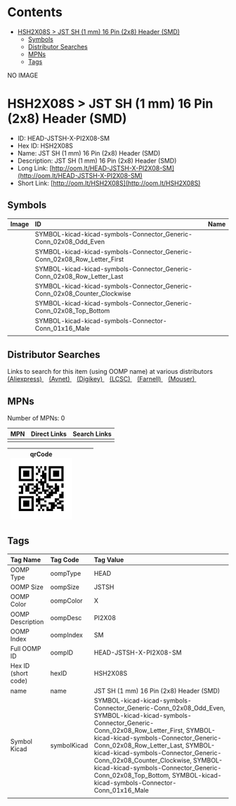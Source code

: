 



Contents
========

* [HSH2X08S > JST SH (1 mm) 16 Pin (2x8) Header (SMD)](#hsh2x08s--jst-sh-1-mm-16-pin-2x8-header-smd)
	* [Symbols](#symbols)
	* [Distributor Searches](#distributor-searches)
	* [MPNs](#mpns)
	* [Tags](#tags)
  
NO IMAGE  
# HSH2X08S > JST SH (1 mm) 16 Pin (2x8) Header (SMD)

- ID: HEAD-JSTSH-X-PI2X08-SM
- Hex ID: HSH2X08S
- Name: JST SH (1 mm) 16 Pin (2x8) Header (SMD)
- Description: JST SH (1 mm) 16 Pin (2x8) Header (SMD)
- Long Link: [http://oom.lt/HEAD-JSTSH-X-PI2X08-SM](http://oom.lt/HEAD-JSTSH-X-PI2X08-SM)
- Short Link: [http://oom.lt/HSH2X08S](http://oom.lt/HSH2X08S)

## Symbols
  

|Image|ID|Name|
| :--- | :--- | :--- |
|![]()|SYMBOL-kicad-kicad-symbols-Connector_Generic-Conn_02x08_Odd_Even||
|![]()|SYMBOL-kicad-kicad-symbols-Connector_Generic-Conn_02x08_Row_Letter_First||
|![]()|SYMBOL-kicad-kicad-symbols-Connector_Generic-Conn_02x08_Row_Letter_Last||
|![]()|SYMBOL-kicad-kicad-symbols-Connector_Generic-Conn_02x08_Counter_Clockwise||
|![]()|SYMBOL-kicad-kicad-symbols-Connector_Generic-Conn_02x08_Top_Bottom||
|![]()|SYMBOL-kicad-kicad-symbols-Connector-Conn_01x16_Male||
||||

## Distributor Searches
  
Links to search for this item (using OOMP name) at various distributors  
[(Aliexpress) ](https://www.aliexpress.com/wholesale?SearchText=1117JST+SH+1+mm+16+Pin+2x8+Header+SMD)&nbsp;&nbsp;&nbsp;[(Avnet) ](https://www.avnet.com/shop/us/search/JST+SH+1+mm+16+Pin+2x8+Header+SMD)&nbsp;&nbsp;&nbsp;[(Digikey) ](https://www.digikey.co.uk/en/products/result?s=JST+SH+1+mm+16+Pin+2x8+Header+SMD)&nbsp;&nbsp;&nbsp;[(LCSC) ](https://www.lcsc.com/search?q=JST+SH+1+mm+16+Pin+2x8+Header+SMD)&nbsp;&nbsp;&nbsp;[(Farnell) ](https://uk.farnell.com/search?st=JST+SH+1+mm+16+Pin+2x8+Header+SMD)&nbsp;&nbsp;&nbsp;[(Mouser) ](https://www.mouser.com/c/?q=JST+SH+1+mm+16+Pin+2x8+Header+SMD)&nbsp;&nbsp;&nbsp;
## MPNs
  
Number of MPNs: 0  

|MPN|Direct Links|Search Links|
| :--- | :--- | :--- |
||||
  

|qrCode<br>[![](https://raw.githubusercontent.com/oomlout/oomlout_OOMP_parts_V2/main/HEAD/JSTSH/X/PI2X08/SM/qrCode_140.png)](https://github.com/oomlout/oomlout_OOMP_parts_V2/tree/main/HEAD/JSTSH/X/PI2X08/SM/qrCode.png)||||
| :---: | :---: | :---: | :---: |

## Tags
  

|Tag Name|Tag Code|Tag Value|
| :--- | :--- | :--- |
|OOMP Type|oompType|HEAD|
|OOMP Size|oompSize|JSTSH|
|OOMP Color|oompColor|X|
|OOMP Description|oompDesc|PI2X08|
|OOMP Index|oompIndex|SM|
|Full OOMP ID|oompID|HEAD-JSTSH-X-PI2X08-SM|
|Hex ID (short code)|hexID|HSH2X08S|
|name|name|JST SH (1 mm) 16 Pin (2x8) Header (SMD)|
|Symbol Kicad|symbolKicad|SYMBOL-kicad-kicad-symbols-Connector_Generic-Conn_02x08_Odd_Even, SYMBOL-kicad-kicad-symbols-Connector_Generic-Conn_02x08_Row_Letter_First, SYMBOL-kicad-kicad-symbols-Connector_Generic-Conn_02x08_Row_Letter_Last, SYMBOL-kicad-kicad-symbols-Connector_Generic-Conn_02x08_Counter_Clockwise, SYMBOL-kicad-kicad-symbols-Connector_Generic-Conn_02x08_Top_Bottom, SYMBOL-kicad-kicad-symbols-Connector-Conn_01x16_Male|
||||
